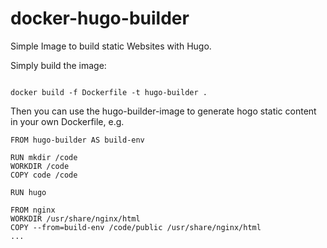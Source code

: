 # docker-hugo-builder
Simple Image to build static Websites with Hugo.

Simply build the image:
```

docker build -f Dockerfile -t hugo-builder .

```

Then you can use the hugo-builder-image to generate hogo static content in your own Dockerfile, e.g.

```
FROM hugo-builder AS build-env

RUN mkdir /code
WORKDIR /code
COPY code /code

RUN hugo

FROM nginx
WORKDIR /usr/share/nginx/html
COPY --from=build-env /code/public /usr/share/nginx/html
...
```

